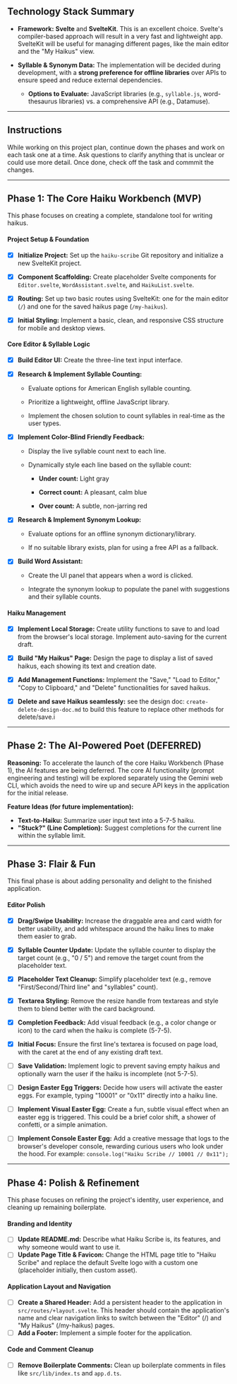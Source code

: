 ## Technology Stack Summary

- **Framework:** **Svelte** and **SvelteKit**. This is an excellent choice. Svelte's compiler-based approach will result in a very fast and lightweight app. SvelteKit will be useful for managing different pages, like the main editor and the "My Haikus" view.

- **Syllable & Synonym Data:** The implementation will be decided during development, with a **strong preference for offline libraries** over APIs to ensure speed and reduce external dependencies.

    - **Options to Evaluate:** JavaScript libraries (e.g., `syllable.js`, word-thesaurus libraries) vs. a comprehensive API (e.g., Datamuse).

---

## Instructions

While working on this project plan, continue down the phases and work on
each task one at a time. Ask questions to clarify anything that is unclear
or could use more detail. Once done, check off the task and commmit the changes.

---

## Phase 1: The Core Haiku Workbench (MVP)

This phase focuses on creating a complete, standalone tool for writing haikus.

#### **Project Setup & Foundation**

- [x] **Initialize Project:** Set up the `haiku-scribe` Git repository and initialize a new SvelteKit project.

- [x] **Component Scaffolding:** Create placeholder Svelte components for `Editor.svelte`, `WordAssistant.svelte`, and `HaikuList.svelte`.

- [x] **Routing:** Set up two basic routes using SvelteKit: one for the main editor (`/`) and one for the saved haikus page (`/my-haikus`).

- [x] **Initial Styling:** Implement a basic, clean, and responsive CSS structure for mobile and desktop views.


#### **Core Editor & Syllable Logic**

- [x] **Build Editor UI:** Create the three-line text input interface.

- [x] **Research & Implement Syllable Counting:**

    - Evaluate options for American English syllable counting.

    - Prioritize a lightweight, offline JavaScript library.

    - Implement the chosen solution to count syllables in real-time as the user types.

- [x] **Implement Color-Blind Friendly Feedback:**

    - Display the live syllable count next to each line.

    - Dynamically style each line based on the syllable count:

        - **Under count:** Light gray

        - **Correct count:** A pleasant, calm blue

        - **Over count:** A subtle, non-jarring red

- [x] **Research & Implement Synonym Lookup:**

    - Evaluate options for an offline synonym dictionary/library.

    - If no suitable library exists, plan for using a free API as a fallback.

- [x] **Build Word Assistant:**

    - Create the UI panel that appears when a word is clicked.

    - Integrate the synonym lookup to populate the panel with suggestions and their syllable counts.


#### **Haiku Management**

- [x] **Implement Local Storage:** Create utility functions to save to and load from the browser's local storage. Implement auto-saving for the current draft.

- [x] **Build "My Haikus" Page:** Design the page to display a list of saved haikus, each showing its text and creation date.

- [x] **Add Management Functions:** Implement the "Save," "Load to Editor," "Copy to Clipboard," and "Delete" functionalities for saved haikus.

- [x] **Delete and save Haikus seamlessly:** see the design doc: `create-delete-design-doc.md` to build this feature to replace other methods for delete/save.i

---

## Phase 2: The AI-Powered Poet (DEFERRED)

**Reasoning:** To accelerate the launch of the core Haiku Workbench (Phase 1), the AI features are being deferred. The core AI functionality (prompt engineering and testing) will be explored separately using the Gemini web CLI, which avoids the need to wire up and secure API keys in the application for the initial release.

**Feature Ideas (for future implementation):**
- **Text-to-Haiku:** Summarize user input text into a 5-7-5 haiku.
- **"Stuck?" (Line Completion):** Suggest completions for the current line within the syllable limit.

---

## Phase 3: Flair & Fun

This final phase is about adding personality and delight to the finished application.

#### Editor Polish

- [x] **Drag/Swipe Usability:** Increase the draggable area and card width for better usability, and add whitespace around the haiku lines to make them easier to grab.
- [x] **Syllable Counter Update:** Update the syllable counter to display the target count (e.g., "0 / 5") and remove the target count from the placeholder text.
- [x] **Placeholder Text Cleanup:** Simplify placeholder text (e.g., remove "First/Second/Third line" and "syllables" count).
- [x] **Textarea Styling:** Remove the resize handle from textareas and style them to blend better with the card background.
- [x] **Completion Feedback:** Add visual feedback (e.g., a color change or icon) to the card when the haiku is complete (5-7-5).
- [x] **Initial Focus:** Ensure the first line's textarea is focused on page load, with the caret at the end of any existing draft text.
- [ ] **Save Validation:** Implement logic to prevent saving empty haikus and optionally warn the user if the haiku is incomplete (not 5-7-5).

- [ ] **Design Easter Egg Triggers:** Decide how users will activate the easter eggs. For example, typing "10001" or "0x11" directly into a haiku line.

- [ ] **Implement Visual Easter Egg:** Create a fun, subtle visual effect when an easter egg is triggered. This could be a brief color shift, a shower of confetti, or a simple animation.

- [ ] **Implement Console Easter Egg:** Add a creative message that logs to the browser's developer console, rewarding curious users who look under the hood. For example: `console.log("Haiku Scribe // 10001 // 0x11");`


---

## Phase 4: Polish & Refinement

This phase focuses on refining the project's identity, user experience, and cleaning up remaining boilerplate.

#### **Branding and Identity**

- [ ] **Update README.md:** Describe what Haiku Scribe is, its features, and why someone would want to use it.
- [ ] **Update Page Title & Favicon:** Change the HTML page title to "Haiku Scribe" and replace the default Svelte logo with a custom one (placeholder initially, then custom asset).

#### **Application Layout and Navigation**

- [ ] **Create a Shared Header:** Add a persistent header to the application in `src/routes/+layout.svelte`. This header should contain the application's name and clear navigation links to switch between the "Editor" (/) and "My Haikus" (/my-haikus) pages.
- [ ] **Add a Footer:** Implement a simple footer for the application.

#### **Code and Comment Cleanup**

- [ ] **Remove Boilerplate Comments:** Clean up boilerplate comments in files like `src/lib/index.ts` and `app.d.ts`.